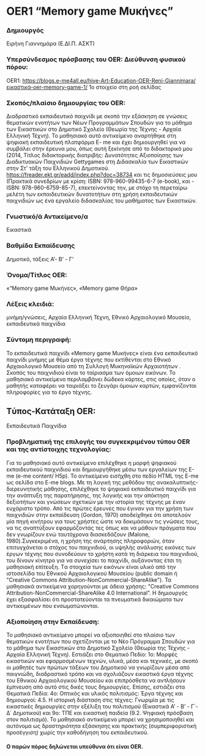# OER1 “Memory game Μυκήνες” 
### Δημιουργός 
Ειρήνη Γιαννημάρα (Ε.ΔΙ.Π. ΑΣΚΤ)

### Υπερσύνδεσμος πρόσβασης του OER: Διεύθυνση φυσικού πόρου:

OER1: <https://blogs.e-me4all.eu/hive-Art-Education-OER-Reni-Giannimara/εικαστικά-oer-memory-game-1/>
1ο στοιχείο στη ροή σελίδας

### Σκοπός/πλαίσιο δημιουργίας του OER: ###   
 Διαδραστικό εκπαιδευτικό παιχνίδι με σκοπό την εξάσκηση σε γνώσεις θεματικών ενοτήτων των Νέων Προγραμμάτων Σπουδών για το μάθημα των Εικαστικών στο Δημοτικό Σχολείο (Θεωρία της Τέχνης - Αρχαία Ελληνική Τέχνη). Το μαθησιακό αυτό αντικείμενο αναρτήθηκε στη ψηφιακή εκπαιδευτική πλατφόρμα E- me και έχει δημιουργηθεί για να συμβάλει στην έρευνα μου, όπως αυτή ξεκίνησε από το διδακτορικό μου (2014, Τίτλος διδακτορικής διατριβής: Δυνατότητες Αξιοποίησης των Διαδικτυακών Παιχνιδιών Gettygames στη Διδασκαλία των Εικαστικών στην Στ’ τάξη του Ελληνικού Δημοτικού.  <https://freader.ekt.gr/eadd/index.php?doc=38734>  και τις δημοσιεύσεις μου (Πρακτικά συνεδρίων με κρίση: ISBN: 978-960-99435-6-7 (e-book), και - ISBN:  978-960-6759-85-7), επεκτείνοντας την, με στόχο τη περεταίρω μελέτη των εκπαιδευτικών δυνατοτήτων στη χρήση εκπαιδευτικών παιχνιδιών ως ένα εργαλείο διδασκαλίας του μαθήματος των Εικαστικών.

### Γνωστικό/ά Αντικείμενο/α ###  
 Εικαστικά

### Βαθμίδα Εκπαίδευσης ###
Δημοτικό, τάξεις Α’- Β’ - Γ’

### Όνομα/Τίτλος OER:
 «“Memory game Μυκήνες», «Memory game Θήρα»    

### Λέξεις κλειδιά: ### 
μνήμη/γνώσεις, Αρχαία Ελληνική Τέχνη, Εθνικό Αρχαιολογικό Μουσείο, εκπαιδευτικά παιχνίδια 

### Σύντομη περιγραφή:  
Το εκπαιδευτικά παιχνίδι «Memory game Μυκήνες»  είναι ένα εκπαιδευτικό παιχνίδι μνήμης με θέμα έργα τέχνης που εκτίθενται στο Εθνικό Αρχαιολογικό Μουσείο από τη Συλλογή Μυκηναϊκών Αρχαιοτήτων . Σκοπός του παιχνιδιού είναι το ταίριασμα των όμοιων εικόνων. Το μαθησιακό αντικείμενο περιλαμβάνει δώδεκα κάρτες, στις οποίες, όταν ο μαθητής καταφέρει να ταιριάξει το ζευγάρι όμοιων καρτών, εμφανίζονται πληροφορίες για το έργο τέχνης.  


##  Tύπος-Κατάταξη OER:

Εκπαιδευτικά Παιχνίδια  

### Προβληματική της επιλογής του συγκεκριμένου τύπου OER και της αντίστοιχης τεχνολογίας: 
Για το μαθησιακό αυτό αντικείμενο επιλέχθηκε η μορφή ψηφιακού εκπαιδευτικού παιχνιδιού και δημιουργήθηκε μέσω των εργαλείων της E-me (e-me content/ H5p). Το αντικείμενο εισήχθη στο πεδίο ΗΤΜL της E-me ως σελίδα στο E-me blogs. Με τη λογική της μεθόδου της ανακαλυπτικής-διερευνητικής μάθησης, επιλέχθηκε το ψηφιακό εκπαιδευτικό παιχνίδι για την ανάπτυξη της παρατήρησης, της λογικής και την απόκτηση δεξιοτήτων και γνώσεων σχετικών με την ιστορία της τέχνης με έναν ευχάριστο τρόπο.  Από τις πρώτες έρευνες που έγιναν για την χρήση των παιχνιδιών στην εκπαίδευση (Gordon, 1970) αποδείχθηκε ότι αποτελούν μία πηγή κινήτρου για τους χρήστες ώστε να δοκιμάσουν τις γνώσεις τους, να τις αναπτύξουν εφαρμόζοντάς τες όπως και να μάθουν πράγματα που δεν γνωρίζουν ενώ ταυτόχρονα διασκεδάζουν (Malone, 1980).Συγκεκριμένα, η χρήση της ανάρτησης πληροφοριών, όταν επιτυγχάνεται ο στόχος του παιχνιδιού, οι υψηλής ανάλυσης εικόνες των έργων τέχνης που συνοδεύουν το χρήστη κατά τη διάρκεια του παιχνιδιού, του δίνουν κίνητρο για να συνεχίσει το παιχνίδι, αυξάνοντας έτσι τη μαθησιακή επίτευξη.
Tα στοιχεία  των εικόνων είναι υλικό από την ιστοσελίδα του Εθνικού Αρχαιολογικού Μουσείου (public domain ή "Creative Commons Attribution-NonCommercial-ShareAlike"). Τα μαθησιακά αντικείμενα χορηγούνται με άδεια χρήσης: "Creative Commons Attribution-NonCommercial-ShareAlike 4.0 International”. Η δημιουργός έχει εξασφαλίσει ότι προστατεύονται τα πνευματικά δικαιώματα των αντικειμένων που ενσωματώνονται. 

### Αξιοποίηση στην Εκπαίδευση: 
Το μαθησιακό αντικείμενο  μπορεί να αξιοποιηθεί στο πλαίσιο των θεματικών ενοτήτων που σχετίζονται με το Νέο Πρόγραμμα Σπουδών για το μάθημα των Εικαστικών στο Δημοτικό Σχολείο (Θεωρία της Τέχνης - Αρχαία Ελληνική Τέχνη). Εστιάζει στο Θεματικό Πεδίο: 1o: Μορφές εικαστικών και εφαρμοσμένων τεχνών, υλικά, μέσα και τεχνικές, με σκοπό οι μαθητές των πρώτων τάξεων του Δημοτικού να γνωρίζουν μέσα από παιγνιώδη, διαδραστικό τρόπο και να σχολιάζουν εικαστικά έργα τέχνης του Εθνικού Αρχαιολογικού Μουσείου και επιπρόσθετα να αντλήσουν έμπνευση από αυτό στις δικές τους δημιουργίες. Επίσης, εστιάζει  στα Θεματικά Πεδία: 4ο: Οπτικός και υλικός πολιτισμός: Έργα τέχνης και δημιουργοί:  4.5. Η ιστορική διάσταση στις τέχνες: Γνωριμία με τις εικαστικές δημιουργίες στην εξέλιξη του πολιτισμού (Εικαστικά Α’ - Β’ - Γ΄- Δ΄ Δημοτικού) και 9ο: ΤΠΕ και εικαστική παιδεία (9.2. Ψηφιακή πρόσβαση στον πολιτισμό). Το μαθησιακό αντικείμενο μπορεί να χρησιμοποιηθεί και αυτόνομα ως δραστηριότητα εξάσκησης και πρακτικής (συμπεριφοριστική προσέγγιση) χωρίς την καθοδήγηση του εκπαιδευτικού.

#### Ο παρών πόρος δηλώνεται υπεύθυνα ότι είναι OER.


